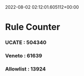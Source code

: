2022-08-02 02:12:01.605112+00:00
# Rule Counter 
 ### UCATE : 504340

 ### Veneto : 61639

 ### Allowlist : 13924